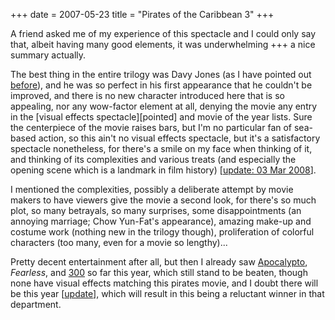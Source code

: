 +++
date = 2007-05-23
title = "Pirates of the Caribbean 3"
+++

A friend asked me of my experience of this spectacle and I could only
say that, albeit having many good elements, it was underwhelming +++ a
nice summary actually.

The best thing in the entire trilogy was Davy Jones (as I have pointed
out [before]), and he was so perfect in his first appearance that he
couldn\'t be improved, and there is no new character introduced here
that is so appealing, nor any wow-factor element at all, denying the
movie any entry in the \[visual effects spectacle\]\[pointed\] and movie
of the year lists. Sure the centerpiece of the movie raises bars, but
I\'m no particular fan of sea-based action, so this ain\'t no visual
effects spectacle, but it\'s a satisfactory spectacle nonetheless, for
there\'s a smile on my face when thinking of it, and thinking of its
complexities and various treats (and especially the opening scene which
is a landmark in film history) \[[update: 03 Mar 2008]\].

I mentioned the complexities, possibly a deliberate attempt by movie
makers to have viewers give the movie a second look, for there\'s so
much plot, so many betrayals, so many surprises, some disappointments
(an annoying marriage; Chow Yun-Fat\'s appearance), amazing make-up and
costume work (nothing new in the trilogy though), proliferation of
colorful characters (too many, even for a movie so lengthy)\...

Pretty decent entertainment after all, but then I already saw
[Apocalypto], *Fearless*, and [300] so far this year, which still stand
to be beaten, though none have visual effects matching this pirates
movie, and I doubt there will be this year \[[update]\], which will
result in this being a reluctant winner in that department.

  [before]: http://movies.tshepang.net/davey-jones-vs-kong
  [update: 03 Mar 2008]: http://movies.tshepang.net/revisiting-pirates-of-the-caribbean-3
  [Apocalypto]: http://movies.tshepang.net/apocalypto-2006
  [300]: http://movies.tshepang.net/300-the-visual-masterpiece-pulp-fiction-the-ex-masterpiece
  [update]: http://movies.tshepang.net/transformers-2007
